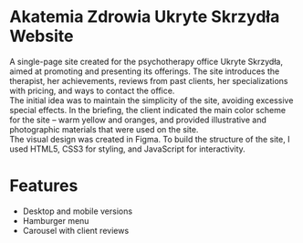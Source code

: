 # Akatemia Zdrowia Ukryte Skrzydła Website
A single-page site created for the psychotherapy office Ukryte Skrzydła, aimed at promoting and presenting its offerings. The site introduces the therapist, her achievements, reviews from past clients, her specializations with pricing, and ways to contact the office.  
The initial idea was to maintain the simplicity of the site, avoiding excessive special effects. In the briefing, the client indicated the main color scheme for the site – warm yellow and oranges, and provided illustrative and photographic materials that were used on the site.  
The visual design was created in Figma. To build the structure of the site, I used HTML5, CSS3 for styling, and JavaScript for interactivity.

# Features
- Desktop and mobile versions
- Hamburger menu
- Carousel with client reviews
